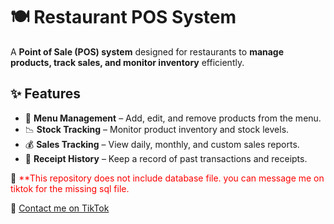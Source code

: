 # 🍽️ Restaurant POS System  

A **Point of Sale (POS) system** designed for restaurants to **manage products, track sales, and monitor inventory** efficiently.  

## ✨ Features  

- 🍔 **Menu Management** – Add, edit, and remove products from the menu.  
- 📉 **Stock Tracking** – Monitor product inventory and stock levels.  
- 💰 **Sales Tracking** – View daily, monthly, and custom sales reports.  
- 🧾 **Receipt History** – Keep a record of past transactions and receipts.  

🚨 <span style="color:red">**This repository does not include database file. you can message me on tiktok for the missing sql file.  

🔗 [Contact me on TikTok](https://www.tiktok.com/@krelq)  




